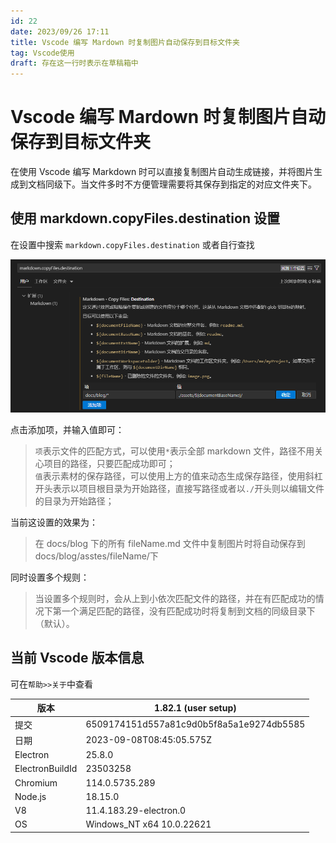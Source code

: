 ```yaml
---
id: 22
date: 2023/09/26 17:11
title: Vscode 编写 Mardown 时复制图片自动保存到目标文件夹
tag: Vscode使用
draft: 存在这一行时表示在草稿箱中
---
```


# Vscode 编写 Mardown 时复制图片自动保存到目标文件夹

在使用 Vscode 编写 Markdown 时可以直接复制图片自动生成链接，并将图片生成到文档同级下。当文件多时不方便管理需要将其保存到指定的对应文件夹下。

## 使用 markdown.copyFiles.destination 设置

在设置中搜索 `markdown.copyFiles.destination` 或者自行查找

![Alt text](assets/VscodeMarkdownImgCopy/image.png)

点击添加项，并输入值即可：

> `项`表示文件的匹配方式，可以使用`*`表示全部 markdown 文件，路径不用关心项目的路径，只要匹配成功即可；  
> `值`表示素材的保存路径，可以使用上方的值来动态生成保存路径，使用斜杠开头表示以项目根目录为开始路径，直接写路径或者以`./`开头则以编辑文件的目录为开始路径；

当前这设置的效果为：

> 在 docs/blog 下的所有 fileName.md 文件中复制图片时将自动保存到 docs/blog/asstes/fileName/下

同时设置多个规则：

> 当设置多个规则时，会从上到小依次匹配文件的路径，并在有匹配成功的情况下第一个满足匹配的路径，没有匹配成功时将复制到文档的同级目录下（默认）。

## 当前 Vscode 版本信息

可在`帮助>>关于`中查看

| 版本            | 1.82.1 (user setup)                      |
| --------------- | ---------------------------------------- |
| 提交            | 6509174151d557a81c9d0b5f8a5a1e9274db5585 |
| 日期            | 2023-09-08T08:45:05.575Z                 |
| Electron        | 25.8.0                                   |
| ElectronBuildId | 23503258                                 |
| Chromium        | 114.0.5735.289                           |
| Node.js         | 18.15.0                                  |
| V8              | 11.4.183.29-electron.0                   |
| OS              | Windows_NT x64 10.0.22621                |
